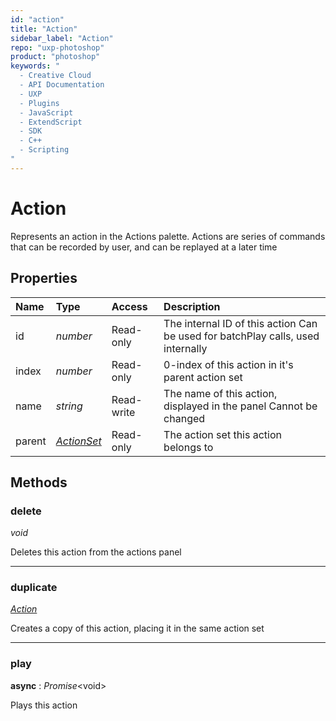 ```yaml
---
id: "action"
title: "Action"
sidebar_label: "Action"
repo: "uxp-photoshop"
product: "photoshop"
keywords: "
  - Creative Cloud
  - API Documentation
  - UXP
  - Plugins
  - JavaScript
  - ExtendScript
  - SDK
  - C++
  - Scripting
"
---
```


# Action

Represents an action in the Actions palette.
Actions are series of commands that can be recorded by user, and can be replayed at a later time

## Properties

| Name | Type | Access | Description |
| :------ | :------ | :------ | :------ |
| id | *number* | Read-only | The internal ID of this action  Can be used for batchPlay calls, used internally |
| index | *number* | Read-only | 0-index of this action in it&#x27;s parent action set |
| name | *string* | Read-write | The name of this action, displayed in the panel Cannot be changed |
| parent | [*ActionSet*](/ps_reference/classes/actionset/) | Read-only | The action set this action belongs to |

## Methods

### delete

*void*

Deletes this action from the actions panel

___

### duplicate

[*Action*](/ps_reference/classes/action/)

Creates a copy of this action, placing it in the same action set

___

### play

**async** : *Promise*<void\>

Plays this action
